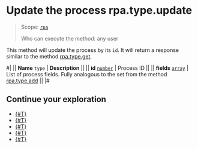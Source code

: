 # Update the process rpa.type.update

> Scope: [`rpa`](../../../scopes/permissions.md)
>
> Who can execute the method: any user

This method will update the process by its `id`. It will return a response similar to the method [rpa.type.get](./rpa-type-get.md).

#|
|| **Name**
`type` | **Description** ||
|| **id** 
[`number`](../../../data-types.md) | Process ID ||
|| **fields** 
[`array`](../../../data-types.md) | List of process fields. Fully analogous to the set from the method [rpa.type.add](./rpa-type-add.md) ||
|#

## Continue your exploration 

- [{#T}](./index.md)
- [{#T}](./rpa-type-add.md)
- [{#T}](./rpa-type-get.md)
- [{#T}](./rpa-type-list.md)
- [{#T}](./rpa-type-delete.md)